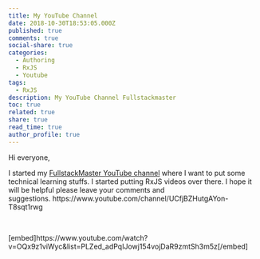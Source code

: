 ```yaml
---
title: My YouTube Channel
date: 2018-10-30T18:53:05.000Z
published: true
comments: true
social-share: true
categories:
  - Authoring
  - RxJS
  - Youtube
tags:
  - RxJS
description: My YouTube Channel Fullstackmaster
toc: true
related: true
share: true
read_time: true
author_profile: true
---
```


<p>Hi everyone,</p>
<p>I started my <a href="https://www.youtube.com/fullstackmaster">FullstackMaster YouTube channel</a> where I want to put some technical learning stuffs. I started putting RxJS videos over there. I hope it will be helpful please leave your comments and suggestions.&nbsp;https://www.youtube.com/channel/UCfjBZHutgAYon-T8sqt1rwg</p>
<p>&nbsp;</p>
<p>[embed]https://www.youtube.com/watch?v=OQx9z1viWyc&amp;list=PLZed_adPqIJowj154vojDaR9zmtSh3m5z[/embed]</p>
<p>&nbsp;</p>
